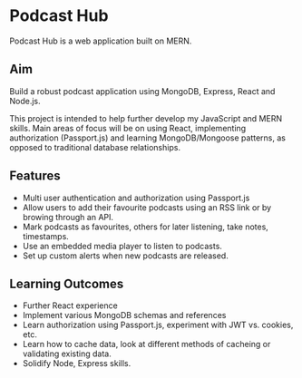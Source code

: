 # Podcast Hub
Podcast Hub is a web application built on MERN. 

## Aim

Build a robust podcast application using MongoDB, Express, React and Node.js. 

This project is intended to help further develop my JavaScript and MERN skills. Main areas of focus will be on using React, implementing authorization (Passport.js) and learning MongoDB/Mongoose patterns, as opposed to traditional database relationships. 

## Features
- Multi user authentication and authorization using Passport.js
- Allow users to add their favourite podcasts using an RSS link or by browing through an API.
- Mark podcasts as favourites, others for later listening, take notes, timestamps.
- Use an embedded media player to listen to podcasts.
- Set up custom alerts when new podcasts are released. 

## Learning Outcomes
- Further React experience
- Implement various MongoDB schemas and references 
- Learn authorization using Passport.js, experiment with JWT vs. cookies, etc.
- Learn how to cache data, look at different methods of cacheing or validating existing data.
- Solidify Node, Express skills. 